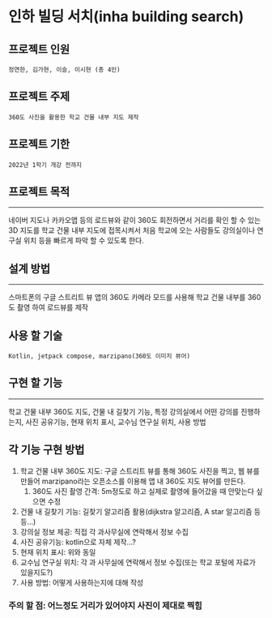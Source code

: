 인하 빌딩 서치(inha building search)
===

## 프로젝트 인원
    정연한, 김가현, 이슬, 이시현 (총 4인)

## 프로젝트 주제
    360도 사진을 활용한 학교 건물 내부 지도 제작

## 프로젝트 기한
    2022년 1학기 개강 전까지

## 프로젝트 목적
---
네이버 지도나 카카오맵 등의 로드뷰와 같이 360도 회전하면서 거리를 확인 할 수 있는 3D 지도를 학교 건물 내부 지도에 접목시켜서 처음 학교에 오는 사람들도 강의실이나 연구실 위치 등을 빠르게 파악 할 수 있도록 한다.

## 설계 방법
---
스마트폰의 구글 스트리트 뷰 앱의 360도 카메라 모드를 사용해 학교 건물 내부를 360도 촬영 하여 로드뷰를 제작

## 사용 할 기술
    Kotlin, jetpack compose, marzipano(360도 이미지 뷰어)

## 구현 할 기능
---
학교 건물 내부 360도 지도, 건물 내 길찾기 기능, 특정 강의실에서 어떤 강의를 진행하는지, 사진 공유기능, 현재 위치 표시, 교수님 연구실 위치, 사용 방법

## 각 기능 구현 방법

1. 학교 건물 내부 360도 지도: 구글 스트리트 뷰를 통해 360도 사진을 찍고, 웹 뷰를 만들어 marzipano라는 오픈소스를 이용해 앱 내 360도 지도 뷰어를 만든다.
    1. 360도 사진 촬영 간격: 5m정도로 하고 실제로 촬영에 들어갔을 때 안맞는다 싶으면 수정
2. 건물 내 길찾기 기능: 길찾기 알고리즘 활용(dijkstra 알고리즘, A star 알고리즘 등등...)
3. 강의실 정보 제공: 직접 각 과사무실에 연락해서 정보 수집
4. 사진 공유기능: kotlin으로 자체 제작...?
5. 현재 위치 표시: 위와 동일
6. 교수님 연구실 위치: 각 과 사무실에 연락해서 정보 수집(또는 학교 포털에 자료가 있을지도?)
7. 사용 방법: 어떻게 사용하는지에 대해 작성


### 주의 할 점: 어느정도 거리가 있어야지 사진이 제대로 찍힘